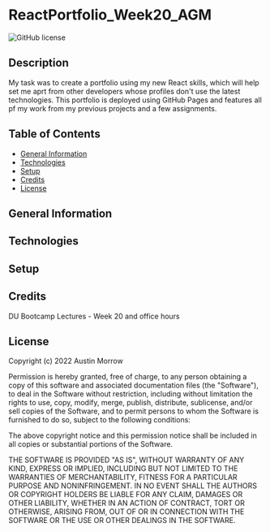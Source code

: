 # ReactPortfolio_Week20_AGM
![GitHub license](https://img.shields.io/badge/license-MIT-yellow.svg)
## Description
My task was to create a portfolio using my new React skills, which will help set me aprt from other developers whose profiles don't use the latest technologies. This portfolio is deployed using GitHub Pages and features all pf my work from my previous projects and a few assignments.


## Table of Contents
- [General Information](#general-information)
- [Technologies](#technologies)
- [Setup](#setup)
- [Credits](#credits)
- [License](#license)


## General Information

## Technologies

## Setup

## Credits
DU Bootcamp Lectures - Week 20 and office hours

## License

Copyright (c) 2022 Austin Morrow

Permission is hereby granted, free of charge, to any person obtaining a copy
of this software and associated documentation files (the "Software"), to deal
in the Software without restriction, including without limitation the rights
to use, copy, modify, merge, publish, distribute, sublicense, and/or sell
copies of the Software, and to permit persons to whom the Software is
furnished to do so, subject to the following conditions:

The above copyright notice and this permission notice shall be included in all
copies or substantial portions of the Software.

THE SOFTWARE IS PROVIDED "AS IS", WITHOUT WARRANTY OF ANY KIND, EXPRESS OR
IMPLIED, INCLUDING BUT NOT LIMITED TO THE WARRANTIES OF MERCHANTABILITY,
FITNESS FOR A PARTICULAR PURPOSE AND NONINFRINGEMENT. IN NO EVENT SHALL THE
AUTHORS OR COPYRIGHT HOLDERS BE LIABLE FOR ANY CLAIM, DAMAGES OR OTHER
LIABILITY, WHETHER IN AN ACTION OF CONTRACT, TORT OR OTHERWISE, ARISING FROM,
OUT OF OR IN CONNECTION WITH THE SOFTWARE OR THE USE OR OTHER DEALINGS IN THE
SOFTWARE.
